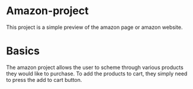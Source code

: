 # Amazon-project
This project is a simple preview of the amazon page or amazon website.

# Basics
The amazon project allows the user to scheme through various products they would like to purchase.
To add the products to cart, they simply need to press the add to cart button.
